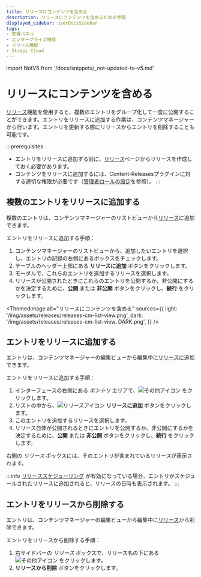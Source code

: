 ```yaml
---
title: リリースにコンテンツを含める
description: リリースにコンテンツを含めるための手順
displayed_sidebar: userDocsSidebar
tags:
- 管理パネル
- エンタープライズ機能
- リリース機能
- Strapi Cloud
---
```


import NotV5 from '/docs/snippets/_not-updated-to-v5.md'

# リリースにコンテンツを含める  <EnterpriseBadge /> <CloudTeamBadge />

[リリース](/user-docs/releases/introduction)機能を使用すると、複数のエントリをグループ化して一度に公開することができます。エントリをリリースに追加する作業は、コンテンツマネージャーから行います。エントリを更新する際にリリースからエントリを削除することも可能です。

:::prerequisites
- エントリをリリースに追加する前に、[リリース](/user-docs/releases/creating-a-release)ページからリリースを作成しておく必要があります。
- コンテンツをリリースに追加するには、Content-Releasesプラグインに対する適切な権限が必要です（[管理者ロールの設定](/user-docs/users-roles-permissions/configuring-administrator-roles#plugins-and-settings)を参照）。
:::

## 複数のエントリをリリースに追加する

複数のエントリは、コンテンツマネージャーのリストビューから[リリース](/user-docs/releases/introduction)に追加できます。

エントリをリリースに追加する手順：

1. コンテンツマネージャーのリストビューから、追加したいエントリを選択し、エントリの記録の左側にあるボックスをチェックします。
2. テーブルのヘッダー上部にある **リリースに追加** ボタンをクリックします。
3. モーダルで、これらのエントリを追加するリリースを選択します。
4. リリースが公開されたときにこれらのエントリを公開するか、非公開にするかを決定するために、**公開** または **非公開** ボタンをクリックし、**続行** をクリックします。

<ThemedImage
  alt="リリースにコンテンツを含める"
  sources={{
    light: '/img/assets/releases/releases-cm-list-view.png',
    dark: '/img/assets/releases/releases-cm-list-view_DARK.png',
  }}
/>

## エントリをリリースに追加する

エントリは、コンテンツマネージャーの編集ビューから編集中に[リリース](/user-docs/releases/introduction)に追加できます。

エントリをリリースに追加する手順：

1. インターフェースの右側にある _エントリ_ エリアで、![その他アイコン](/img/assets/icons/v5/More.svg) をクリックします。
2. リストの中から、![リリースアイコン](/img/assets/icons/v5/PaperPlane.svg) **リリースに追加** ボタンをクリックします。
2. このエントリを追加するリリースを選択します。
3. リリース自体が公開されるときにエントリを公開するか、非公開にするかを決定するために、**公開** または **非公開** ボタンをクリックし、**続行** をクリックします。

右側の *リリース* ボックスには、そのエントリが含まれているリリースが表示されます。

:::info
[リリーススケジューリング](/user-docs/releases/managing-a-release#scheduling-a-release-) が有効になっている場合、エントリがスケジュールされたリリースに追加されると、リリースの日時も表示されます。
:::

## エントリをリリースから削除する

エントリは、コンテンツマネージャーの編集ビューから編集中に[リリース](/user-docs/releases/introduction)から削除できます。

エントリをリリースから削除する手順：

1. 右サイドバーの *リリース* ボックスで、リリース名の下にある ![その他アイコン](/img/assets/icons/v5/More.svg) をクリックします。
2. **リリースから削除** ボタンをクリックします。

<!-- TODO: 実装されたら再追加 -->
<!-- :::tip
複数のエントリをリリースページから直接削除することもできます（[リリースの管理](/user-docs/releases/managing-a-release)を参照）。
::: -->

<!-- TODO: スクリーンショットを追加 -->
